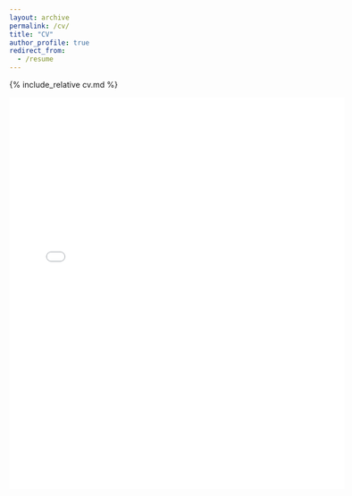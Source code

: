 ```yaml
---
layout: archive
permalink: /cv/
title: "CV"
author_profile: true
redirect_from: 
  - /resume
---
```


<span class='anchor' id='cv'></span>

{% include_relative cv.md %}

<embed src="{{ site.baseurl }}/files/CV_Shiping.pdf" width="600" height="700" type='application/pdf'>